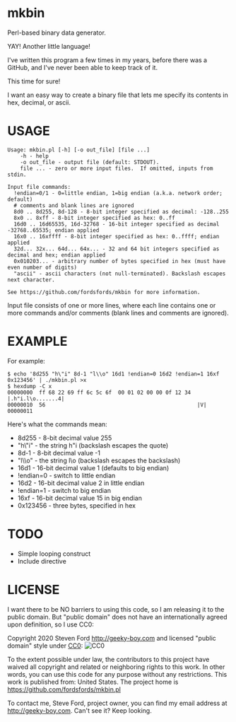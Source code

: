 # mkbin
Perl-based binary data generator.

YAY! Another little language!

I've written this program a few times in my years,
before there was a GitHub,
and I've never been able to keep track of it.

This time for sure!

I want an easy way to create a binary file that lets me
specify its contents in hex, decimal, or ascii.


# USAGE

````
Usage: mkbin.pl [-h] [-o out_file] [file ...]
    -h - help
    -o out_file - output file (default: STDOUT).
    file ... - zero or more input files.  If omitted, inputs from stdin.

Input file commands:
  !endian=0/1 - 0=little endian, 1=big endian (a.k.a. network order; default)
  # comments and blank lines are ignored
  8d0 .. 8d255, 8d-128 - 8-bit integer specified as decimal: -128..255
  8x0 .. 8xff - 8-bit integer specified as hex: 0..ff
  16d0 .. 16d65535, 16d-32768 - 16-bit integer specified as decimal -32768..65535; endian applied
  16x0 .. 16xffff - 8-bit integer specified as hex: 0..ffff; endian applied
  32d... 32x... 64d... 64x... - 32 and 64 bit integers specified as decimal and hex; endian applied
  0x010203... - arbitrary number of bytes specified in hex (must have even number of digits)
  "ascii" - ascii characters (not null-terminated). Backslash escapes next character.

See https://github.com/fordsfords/mkbin for more information.
````

Input file consists of one or more lines,
where each line contains one or more commands
and/or comments (blank lines and comments are ignored).


# EXAMPLE

For example:
````
$ echo '8d255 "h\"i" 8d-1 "l\\o" 16d1 !endian=0 16d2 !endian=1 16xf 0x123456' | ./mkbin.pl >x
$ hexdump -C x
00000000  ff 68 22 69 ff 6c 5c 6f  00 01 02 00 00 0f 12 34  |.h"i.l\o.......4|
00000010  56                                                |V|
00000011
````

Here's what the commands mean:
* 8d255 - 8-bit decimal value 255
* "h\\"i" - the string h"i (backslash escapes the quote)
* 8d-1 - 8-bit decimal value -1
* "l\\\\o" - the string l\o (backslash escapes the backslash)
* 16d1 - 16-bit decimal value 1 (defaults to big endian)
* !endian=0 - switch to little endian
* 16d2 - 16-bit decimal value 2 in little endian
* !endian=1 - switch to big endian
* 16xf - 16-bit decimal value 15 in big endian
* 0x123456 - three bytes, specified in hex


# TODO

* Simple looping construct
* Include directive

# LICENSE

I want there to be NO barriers to using this code, so I am releasing it to the public domain.  But "public domain" does not have an internationally agreed upon definition, so I use CC0:

Copyright 2020 Steven Ford http://geeky-boy.com and licensed
"public domain" style under
[CC0](http://creativecommons.org/publicdomain/zero/1.0/):
![CC0](https://licensebuttons.net/p/zero/1.0/88x31.png "CC0")

To the extent possible under law, the contributors to this project have
waived all copyright and related or neighboring rights to this work.
In other words, you can use this code for any purpose without any
restrictions.  This work is published from: United States.  The project home
is https://github.com/fordsfords/mkbin.pl

To contact me, Steve Ford, project owner, you can find my email address
at http://geeky-boy.com.  Can't see it?  Keep looking.
